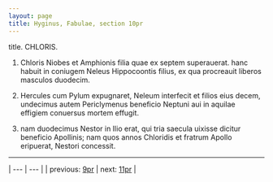 ```yaml
---
layout: page
title: Hyginus, Fabulae, section 10pr
---
```


title. CHLORIS.



1. Chloris Niobes et Amphionis filia quae ex septem superauerat. hanc habuit in coniugem Neleus Hippocoontis filius, ex qua procreauit liberos masculos duodecim.



2. Hercules cum Pylum expugnaret, Neleum interfecit et filios eius decem, undecimus autem Periclymenus beneficio Neptuni aui in aquilae effigiem conuersus mortem effugit.



3. nam duodecimus Nestor in Ilio erat, qui tria saecula uixisse dicitur beneficio Apollinis; nam quos annos Chloridis et fratrum Apollo eripuerat, Nestori concessit.



---

| --- | --- |
| previous: [9pr](../9pr/) | next: [11pr](../11pr/) |